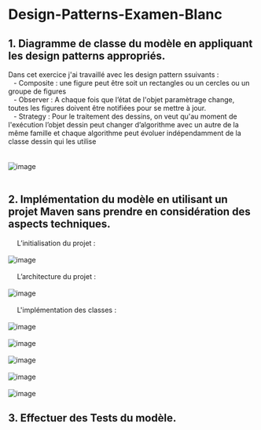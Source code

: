 # Design-Patterns-Examen-Blanc
## 1.	Diagramme de classe du modèle en appliquant les design patterns appropriés.<br>
Dans cet exercice j'ai travaillé avec les design pattern ssuivants :<br>
&ensp; - Composite : une figure peut être soit un rectangles ou un cercles ou un groupe de figures <br>
&ensp; - Observer : A chaque fois que l’état de l'objet paramètrage change, toutes les figures doivent être notifiées pour se mettre à jour. <br>
&ensp; - Strategy : Pour le traitement des dessins, on veut qu'au moment de l'exécution l’objet dessin peut changer d’algorithme avec un autre de la même famille et chaque algorithme peut évoluer indépendamment de la classe dessin qui les utilise <br><br><br>
![image](https://user-images.githubusercontent.com/63150702/198702630-5264b3c5-2610-4ad9-ad93-af5a917a2af8.png)
<br><br>
## 2. Implémentation du modèle en utilisant un projet Maven sans prendre en considération des aspects techniques.

&ensp;&ensp;&nbsp;L’initialisation du projet : <br><br>
![image](https://user-images.githubusercontent.com/63150702/198566163-a853ff89-19f2-4a34-a9fd-79ffa4610f9c.png)
<br><br>&ensp;&ensp;&nbsp;L’architecture du projet : <br><br>
![image](https://user-images.githubusercontent.com/63150702/198566197-6ba5443d-2a82-4ae2-bd25-870b991b9fe2.png)
<br><br>&ensp;&ensp;&nbsp;L'implémentation des classes : 
<br><br>
![image](https://user-images.githubusercontent.com/63150702/198574428-0064f8ae-1efc-4c8d-90e8-6ce8729cd021.png)
<br><br>
![image](https://user-images.githubusercontent.com/63150702/198574540-c042417a-1060-4ffc-af05-acdc90e2aaff.png)
<br><br>
![image](https://user-images.githubusercontent.com/63150702/198574832-cf1ca727-d0bb-40f0-bbf5-cf4509a250f9.png)
<br><br>
![image](https://user-images.githubusercontent.com/63150702/198574972-ddda7335-ff06-448e-99bb-e390650f1cab.png)
<br><br>
![image](https://user-images.githubusercontent.com/63150702/198575567-914471f6-87b9-4e3f-a354-ec88f3d86100.png)


## 3. Effectuer des Tests du modèle.
